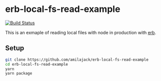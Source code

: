 # erb-local-fs-read-example

[![Build Status](https://travis-ci.org/amilajack/erb-local-fs-read-example.svg?branch=master&maxAge=2592)](https://travis-ci.org/amilajack/erb-local-fs-read-example)

This is an exmaple of reading local files with node in production with [erb](https://github.com/chentsulin/electron-react-boilerplate).

## Setup

```bash
git clone https://github.com/amilajack/erb-local-fs-read-example
cd erb-local-fs-read-example
yarn
yarn package
```

